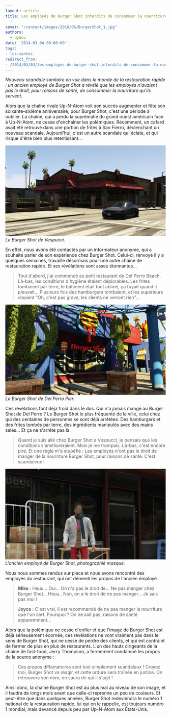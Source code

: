 ```yaml
---
layout: article
title: Les employés de Burger Shot interdits de consommer la nourriture qu'ils servent
  !
cover: "/content/images/2016/06/BurgerShot_1.jpg"
authors:
  - dydou
date: '2014-03-04 00:00:00''
tags:
- los-santos
redirect_from:
- /2014/03/03/les-employes-de-burger-shot-interdits-de-consommer-la-nourriture-quils-servent--
---
```


_Nouveau scandale sanitaire en vue dans le monde de la restauration rapide : un ancien employé de Burger Shot a révélé que les employés n'avaient pas le droit, pour raisons de santé, de consommer la nourriture qu'ils servent._

Alors que la chaîne rivale Up-N-Atom voit son succès augmenter et fête son soixante-sixième anniversaire, pour Burger Shot, c'est une période à oublier. La chaîne, qui a perdu la suprématie du grand ouest américain face à Up-N-Atom, ne cesse d'enchaîner les polémiques. Récemment, un cafard avait été retrouvé dans une portion de frites à San Fierro, déclenchant un nouveau scandale. Aujourd'hui, c'est un autre scandale qui éclate, et qui risque d'être bien plus retentissant...

![Le Burger Shot de Vespucci.](/content/images/2016/06/BurgerShot_0.jpg)
_Le Burger Shot de Vespucci._

En effet, nous avons été contactés par un informateur anonyme, qui a souhaité parler de son expérience chez Burger Shot. Celui-ci, renvoyé il y a quelques semaines, travaille désormais pour une autre chaîne de restauration rapide. Et ses révélations sont assez étonnantes...

> Tout d'abord, j'ai commencé au petit restaurant de Del Perro Beach. Là-bas, les conditions d'hygiène étaient déplorables. Les frites tombaient par terre, le bâtiment était tout abîmé, ça fuyait quand il pleuvait... Plusieurs fois des hamburgers tombaient, et les supérieurs disaient "Oh, c'est pas grave, les clients ne verront rien"...

![Le Burger Shot de Del Perro Pier.](/content/images/2016/06/BurgerShot2.jpg)
_Le Burger Shot de Del Perro Pier._

Ces révélations font déjà froid dans le dos. Qui n'a jamais mangé au Burger Shot de Del Perro ? Le Burger Shot le plus fréquenté de la ville, celui chez qui des centaines de personnes se sont déjà arrêtées. Des hamburgers et des frites tombés par terre, des ingrédients manipulés avec des mains sales... Et ça ne s'arrête pas là.

> Quand je suis allé chez Burger Shot à Vespucci, je pensais que les conditions s'amélioreraient. Mais je me trompais. Là-bas, c'est encore pire. Et une règle m'a stupéfié : Les employés n'ont pas le droit de manger de la nourriture Burger Shot, pour raisons de santé. C'est scandaleux !

![L'ancien employé de Burger Shot, photographié masqué.](/content/images/2016/06/BurgerShot3.jpg)
_L'ancien employé de Burger Shot, photographié masqué._

Nous nous sommes rendus sur place et nous avons rencontré des employés du restaurant, qui ont démenti les propos de l'ancien employé.

> **Mike :** Heuu... Oui... On n'a pas le droit de... Ne pas manger chez Burger Shot... Heuu.. Non, on a le droit de ne pas manger... Je sais pas moi !
> 
> **Joyce :** C'est vrai, il est recommandé de ne pas manger la nourriture que l'on sert. Pourquoi ? On ne sait pas, raisons de santé apparemment...

Alors que la polémique ne cesse d'enfler et que l'image de Burger Shot est déjà sérieusement écornée, ces révélations ne vont vraiment pas dans le sens de Burger Shot, qui ne cesse de perdre des clients, et qui est contraint de fermer de plus en plus de restaurants. L'un des hauts dirigeants de la chaîne de fast-food, Jerry Thompson, a fermement condamné les propos de la source anonyme :

> Ces propos diffamatoires sont tout simplement scandaleux ! Croyez moi, Burger Shot va réagir, et cette ordure sera traînée en justice. On retrouvera son nom, on saura de qui il s'agit !

Ainsi donc, la chaîne Burger Shot est au plus mal au niveau de son image, et il faudra de longs mois avant que celle-ci reprenne un peu de couleurs. Et peut-être que dans quelques années, Burger Shot redeviendra le numéro 1 national de la restauration rapide, lui qui on le rappelle, est toujours numéro 1 mondial, mais devancé depuis peu par Up-N-Atom aux États-Unis.